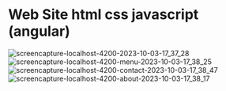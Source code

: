 # Web Site html css javascript (angular)
![screencapture-localhost-4200-2023-10-03-17_37_28](https://github.com/XJOKZVO/Food/assets/97549742/e6f2a790-12c6-4f76-bf6f-08eeb96df987)
![screencapture-localhost-4200-menu-2023-10-03-17_38_25](https://github.com/XJOKZVO/Food/assets/97549742/40eb4c38-74bd-42e1-9b86-fbcf9efcec4a)
![screencapture-localhost-4200-contact-2023-10-03-17_38_47](https://github.com/XJOKZVO/Food/assets/97549742/d2558082-60d8-4a0b-99e1-7fd961f60da5)
![screencapture-localhost-4200-about-2023-10-03-17_38_17](https://github.com/XJOKZVO/Food/assets/97549742/5402f9e5-ad4a-469c-b202-f02b9e513dcd)
